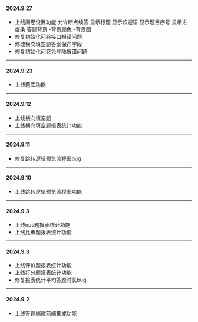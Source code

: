 ####  **2024.9.27** 
- 上线问卷设置功能
    允许断点续答
    显示标题
    显示欢迎语
    显示题目序号
    显示进度条
    答题背景 -背景颜色 -背景图
- 修复初始化问卷接口报错问题
- 修改横向填空题答案保存字段
- 修复初始化问卷免登陆报错问题

-----------------------------------------------

####  **2024.9.23** 
- 上线题库功能

-----------------------------------------------

####  **2024.9.12** 
- 上线横向填空题
- 上线横向填空题报表统计功能

-----------------------------------------------

####  **2024.9.11** 
- 修复跳转逻辑预览流程图bug

-----------------------------------------------

####  **2024.9.10** 
- 上线跳转逻辑预览流程图功能

-----------------------------------------------

####  **2024.9.3** 
- 上线nps题报表统计功能
- 上线比重题报表统计功能

-----------------------------------------------

####  **2024.9.3** 
- 上线评价题报表统计功能
- 上线打分题报表统计功能
- 修复报表统计平均答题时长bug

-----------------------------------------------

####  **2024.9.2** 
- 上线答题端微前端集成功能